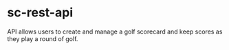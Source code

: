 sc-rest-api
===========

API allows users to create and manage a golf scorecard and keep scores as they play a round of golf.
